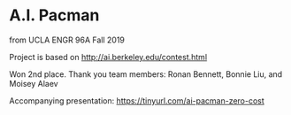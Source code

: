 # A.I. Pacman
from UCLA ENGR 96A Fall 2019

Project is based on http://ai.berkeley.edu/contest.html

Won 2nd place. Thank you team members: Ronan Bennett, Bonnie Liu, and Moisey Alaev

Accompanying presentation: https://tinyurl.com/ai-pacman-zero-cost
